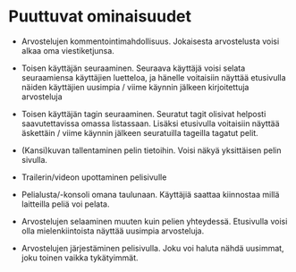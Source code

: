 Puuttuvat ominaisuudet
======================

* Arvostelujen kommentointimahdollisuus. Jokaisesta arvostelusta voisi alkaa oma viestiketjunsa. 

* Toisen käyttäjän seuraaminen. Seuraava käyttäjä voisi selata seuraamiensa käyttäjien luetteloa, ja hänelle voitaisiin näyttää etusivulla näiden käyttäjien uusimpia / viime käynnin jälkeen kirjoitettuja arvosteluja

* Toisen käyttäjän tagin seuraaminen. Seuratut tagit olisivat helposti saavutettavissa omassa listassaan. Lisäksi etusivulla voitaisiin näyttää äskettäin / viime käynnin jälkeen seuratuilla tageilla tagatut pelit. 

* (Kansi)kuvan tallentaminen pelin tietoihin. Voisi näkyä yksittäisen pelin sivulla. 

* Trailerin/videon upottaminen pelisivulle

* Pelialusta/-konsoli omana taulunaan. Käyttäjiä saattaa kiinnostaa millä laitteilla peliä voi pelata. 

* Arvostelujen selaaminen muuten kuin pelien yhteydessä. Etusivulla voisi olla mielenkiintoista näyttää uusimpia arvosteluja. 

* Arvostelujen järjestäminen pelisivulla. Joku voi haluta nähdä uusimmat, joku toinen vaikka tykätyimmät.

